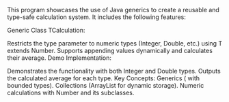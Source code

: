 This program showcases the use of Java generics to create a reusable and type-safe calculation system. It includes the following features:

Generic Class TCalculation:

Restricts the type parameter to numeric types (Integer, Double, etc.) using T extends Number.
Supports appending values dynamically and calculates their average.
Demo Implementation:

Demonstrates the functionality with both Integer and Double types.
Outputs the calculated average for each type.
Key Concepts:
Generics (<T> with bounded types).
Collections (ArrayList for dynamic storage).
Numeric calculations with Number and its subclasses.
